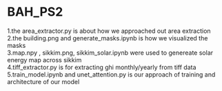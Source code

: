 # BAH_PS2

1.the area_extractor.py is about how we approached out area extraction<br>
2.the building.png and generate_masks.ipynb is how we visualized the masks<br>
3.map.npy , sikkim.png, sikkim_solar.ipynb were used to genereate solar energy map across sikkim<br>
4.tiff_extractor.py is for extracting ghi monthly/yearly from tiff data<br>
5.train_model.ipynb and unet_attention.py is our approach of training and architecture of our model
